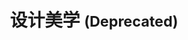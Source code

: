 ---
pageName: examination
title: 设计美学 <small class="text-muted">(Deprecated)</small>
period: 2016年01月
courseID: "04026"
description: 注意事项：<br />1. 本试卷分为两部分，第一部分为选择题，第二部分为非选择题。<br />2. 应考者必须按试题顺序在答题卡指定位置上作答，答在试卷上无效。<br />3. 涂写部分、画图部分必须使用2B铅笔，书写部分必须使用黑色字迹签字笔。
sections:
  - title: 选择题
    topics:
      - title: 单项选择题（本大题共 20 小题，每小题 1 分，共 20 分）<br />在每小题列出的四个备选项中只有一个是符合题目要求的，请将其代码填写在题后的括号内。错选、多选或未选均无分。
        questions:
          - title: 认为“美学是研究美和美的规律”是把认识重点放在了审美的
            type: radio
            options:
              - answer: 主体方面
                isTrue: false
              - answer: 客体方面
                isTrue: false
              - answer: 主客体结合
                isTrue: false
              - answer: 主客体间的审美关系
                isTrue: false
          - title: 人类实践活动中存在大量审美现象，其中最高级、最典型的是
            type: radio
            options:
              - answer: 艺术活动
                isTrue: false
              - answer: 建筑活动
                isTrue: false
              - answer: 体育活动
                isTrue: false
              - answer: 农业活动
                isTrue: false
          - title: 美学成为一门独立学科的标志是1750年出版了
            type: radio
            options:
              - answer: 柏拉图的《大希庇阿斯》
                isTrue: false
              - answer: 亚里士多德的《诗学》
                isTrue: false
              - answer: 鲍姆加登的《美学》
                isTrue: false
              - answer: 黑格尔的《美学》
                isTrue: false
          - title: “言有尽而意无穷”，说明审美对象具有
            type: radio
            options:
              - answer: 封闭性
                isTrue: false
              - answer: 开放性
                isTrue: false
              - answer: 虚拟性
                isTrue: false
              - answer: 主观性
                isTrue: false
          - title: “胸中之竹、并非眼中之竹”，说明审美对象具有
            type: radio
            options:
              - answer: 非实体性
                isTrue: false
              - answer: 封闭性
                isTrue: false
              - answer: 限定性
                isTrue: false
              - answer: 真实性
                isTrue: false
          - title: 审美发生的重要标志是
            type: radio
            options:
              - answer: 原始审美意识
                isTrue: false
              - answer: 审美活动
                isTrue: false
              - answer: 审美现象
                isTrue: false
              - answer: 审美判断
                isTrue: false
          - title: “石穿空，惊涛拍岸”其意境在审美形态中属于
            type: radio
            options:
              - answer: 崇高
                isTrue: false
              - answer: 优美
                isTrue: false
              - answer: 荒诞
                isTrue: false
              - answer: 丑
                isTrue: false
          - title: 在西方美学史上，真正奠定了悲剧理论基础的是
            type: radio
            options:
              - answer: 柏拉图
                isTrue: false
              - answer: 亚里士多德
                isTrue: false
              - answer: 黑格尔
                isTrue: false
              - answer: 马克思
                isTrue: false
          - title: 第一部专门研究丑的美学专著是
            type: radio
            options:
              - answer: 鲍姆嘉通《美学》
                isTrue: false
              - answer: 黑格尔《哲学史讲演录》
                isTrue: false
              - answer: 克罗齐《美学原理》
                isTrue: false
              - answer: 罗森克兰兹《丑的美学》
                isTrue: false
          - title: 认为理性只是直观知识的摹写，近似于“镶嵌画中的碎片”的直观主义思想家是
            type: radio
            options:
              - answer: 叔本华
                isTrue: false
              - answer: 尼采
                isTrue: false
              - answer: 柏格森
                isTrue: false
              - answer: 克罗齐
                isTrue: false
          - title: 下述活动不带功利色彩的是
            type: radio
            options:
              - answer: 物质活动
                isTrue: false
              - answer: 科学研究
                isTrue: false
              - answer: 审美活动
                isTrue: false
              - answer: 道德活动
                isTrue: false
          - title: “睹物恩人”、“爱屋及乌”属于想象中的
            type: radio
            options:
              - answer: 类似联想
                isTrue: false
              - answer: 对比联想
                isTrue: false
              - answer: 接近联想
                isTrue: false
              - answer: 再造性联想
                isTrue: false
          - title: 将判断力划分为“规定判断力”和“反思判断力”的哲学家是
            type: radio
            options:
              - answer: 黑格尔
                isTrue: false
              - answer: 康德
                isTrue: false
              - answer: 席勒
                isTrue: false
              - answer: 歌德
                isTrue: false
          - title: 认为艺术起源于集体壳意识的哲学家是
            type: radio
            options:
              - answer: 弗洛依德
                isTrue: false
              - answer: 荣格
                isTrue: false
              - answer: 斯宾塞
                isTrue: false
              - answer: 柏格森
                isTrue: false
          - title: 下列不属于艺术范畴的是
            type: radio
            options:
              - answer: 绘画作品
                isTrue: false
              - answer: 音乐作品
                isTrue: false
              - answer: 科技作品
                isTrue: false
              - answer: 曲艺作品
                isTrue: false
          - title: 位于艺术品层次结构第二层次的是
            type: radio
            options:
              - answer: 形式符号层
                isTrue: false
              - answer: 物质实在层
                isTrue: false
              - answer: 意象世界层
                isTrue: false
              - answer: 意境超验层
                isTrue: false
          - title: 关于“意象”的“意”与“象”关系描述错误的是
            type: radio
            options:
              - answer: “意”无“象”无法显现
                isTrue: false
              - answer: “象”无“意”便空洞肤浅
                isTrue: false
              - answer: “象”以“意”为灵魂
                isTrue: false
              - answer: 二者是机械相加的关系
                isTrue: false
          - title: 从艺术品存在方式看，不属于其基本特征的是
            type: radio
            options:
              - answer: 他律性
                isTrue: false
              - answer: 形式符号性
                isTrue: false
              - answer: 开放性
                isTrue: false
              - answer: 封闭性
                isTrue: false
          - title: 属于时间艺术的是
            type: radio
            options:
              - answer: 雕塑
                isTrue: false
              - answer: 音乐
                isTrue: false
              - answer: 绘画
                isTrue: false
              - answer: 建筑
                isTrue: false
          - title: 席勒提出“审美教育”概念的著作是
            type: radio
            options:
              - answer: 《理想国》
                isTrue: false
              - answer: 《诗艺》
                isTrue: false
              - answer: 《为诗辩护》
                isTrue: false
              - answer: 《美育书简》
                isTrue: false
      - title: 多项选择题（本大题共54 小题，每小题 2 分，共 10 分）<br />在每小题列出的五个备选项中至少有两个是符合题目要求的，请将其代码填写在题后的括号内。错选、多选、少选或未选均无分。
        questions:
          - title: 席勒提出“审美教育”概念的著作是
            type: checkbox
            options:
              - answer: 审美意识
                isTrue: false
              - answer: 审美需求
                isTrue: false
              - answer: 美学思想
                isTrue: false
              - answer: 美学学科
                isTrue: false
              - answer: 审美经验
                isTrue: false
          - title: 审美活动的动力机制包括
            type: checkbox
            options:
              - answer: 审美需要
                isTrue: false
              - answer: 审美理想
                isTrue: false
              - answer: 审美关系
                isTrue: false
              - answer: 审美趣味
                isTrue: false
              - answer: 审美现象
                isTrue: false
          - title: 审美经验中作用最大的有
            type: checkbox
            options:
              - answer: 触觉
                isTrue: false
              - answer: 视觉
                isTrue: false
              - answer: 味觉
                isTrue: false
              - answer: 嗅觉
                isTrue: false
              - answer: 听觉
                isTrue: false
          - title: 关于意境的“有我之境”描述正确的是
            type: checkbox
            options:
              - answer: 意境的一种类型
                isTrue: false
              - answer: 由近代著名学者王国维在《人间词话》中提出
                isTrue: false
              - answer: 主观色彩明显
                isTrue: false
              - answer: 将“我”之情以较外露的方式投射到物象上
                isTrue: false
              - answer: 创作主体隐在艺术意象后面
                isTrue: false
          - title: 美育具有诉诸感性的基本特点，其表现是
            type: checkbox
            options:
              - answer: 以情感为中介
                isTrue: false
              - answer: 具有吸引力的感性对象
                isTrue: false
              - answer: 从外部强加于人
                isTrue: false
              - answer: 以形象为基础
                isTrue: false
              - answer: 直接推理
                isTrue: false
  - title: 非选择题
    topics:
      - title: 名词解释题（本大题共 4 小题，每小题 3 分，共 12 分）
        questions:
          - title: 审美趣味
            type: textarea
            answer:
          - title: 喻象
            type: textarea
            answer:
          - title: 艺术的认识作用
            type: textarea
            answer:
          - title: 灵感
            type: textarea
            answer:
      - title: 简答题（本大题共 4 小题，每小题 7 分，共 28 分）
        questions:
          - title: 为什么说审美活动是人最具本己性的存在方式？
            type: textarea
            answer:
          - title: 荒诞成为特殊的审美形态的原因是什么？
            type: textarea
            answer:
          - title: 简述意象由精神性存在向艺术品转化的过程。
            type: textarea
            answer:
          - title: 建筑艺术具有哪些审美特征？
            type: textarea
            answer:
      - title: 论述题（本大题共共 2 小题，每小题 15 分，共 40 分）
        questions:
          - title: 结合具体事例说明想象在欣赏文学艺术作品中的作用。
            type: textarea
            answer:
          - title: 试述审美是艺术最核心的功能，并举例说明。
            type: textarea
            answer:
---